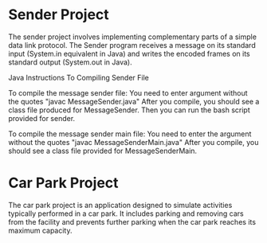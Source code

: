 # Sender Project

The sender project involves implementing complementary parts of a simple data link protocol. 
The Sender program receives a message on its standard input (System.in equivalent in Java) and 
writes the encoded frames on its standard output (System.out in Java).


Java Instructions To Compiling Sender File 

To compile the message sender file:
You need to enter argument without the quotes "javac MessageSender.java"
After you compile, you should see a class file produced for MessageSender.
Then you can run the bash script provided for sender.

To compile the message sender main file:
You need to enter the argument without the quotes "javac MessageSenderMain.java"
After you compile, you should see a class file provided for MessageSenderMain.

# Car Park Project 

The car park project is an application designed to simulate activities typically performed in a car park. 
It includes parking and removing cars from the facility and prevents further parking when the car park reaches its maximum capacity.
